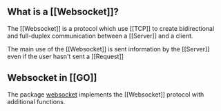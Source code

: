 ## What is a [[Websocket]]?

The [[Websocket]] is a protocol which use [[TCP]] to create bidirectional and full-duplex communication between a [[Server]] and a client.

The main use of the [[Websocket]] is sent information by the [[Server]] even if the user hasn't sent a [[Request]]

## Websocket in [[GO]]

The package [websocket](https://pkg.go.dev/github.com/exelban/websocket)  implements the [[Websocket]] protocol with additional functions.